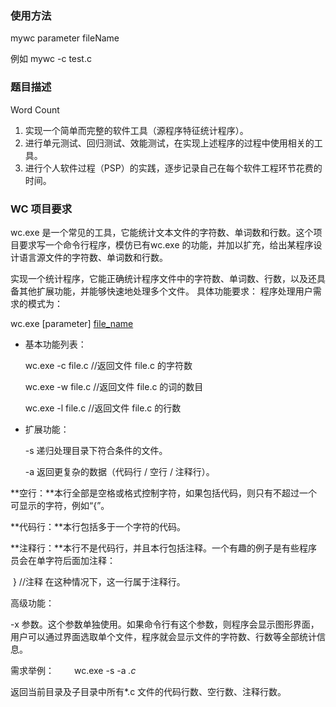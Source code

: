 ### 使用方法
mywc parameter fileName

例如
mywc -c test.c


###  题目描述

Word Count
1. 实现一个简单而完整的软件工具（源程序特征统计程序）。
2. 进行单元测试、回归测试、效能测试，在实现上述程序的过程中使用相关的工具。
3. 进行个人软件过程（PSP）的实践，逐步记录自己在每个软件工程环节花费的时间。

### WC 项目要求

wc.exe 是一个常见的工具，它能统计文本文件的字符数、单词数和行数。这个项目要求写一个命令行程序，模仿已有wc.exe 的功能，并加以扩充，给出某程序设计语言源文件的字符数、单词数和行数。

实现一个统计程序，它能正确统计程序文件中的字符数、单词数、行数，以及还具备其他扩展功能，并能够快速地处理多个文件。
具体功能要求：
程序处理用户需求的模式为：

wc.exe [parameter] [file_name]

 

+ 基本功能列表：

  wc.exe -c file.c     //返回文件 file.c 的字符数

  wc.exe -w file.c    //返回文件 file.c 的词的数目  

  wc.exe -l file.c      //返回文件 file.c 的行数

 

+ 扩展功能：

  -s   递归处理目录下符合条件的文件。

  -a   返回更复杂的数据（代码行 / 空行 / 注释行）。

  

**空行：**本行全部是空格或格式控制字符，如果包括代码，则只有不超过一个可显示的字符，例如“{”。

**代码行：**本行包括多于一个字符的代码。

**注释行：**本行不是代码行，并且本行包括注释。一个有趣的例子是有些程序员会在单字符后面加注释：

​    } //注释
在这种情况下，这一行属于注释行。

[file_name]: 文件或目录名，可以处理一般通配符。


高级功能：

 -x 参数。这个参数单独使用。如果命令行有这个参数，则程序会显示图形界面，用户可以通过界面选取单个文件，程序就会显示文件的字符数、行数等全部统计信息。



需求举例：
　　wc.exe -s -a *.c*

返回当前目录及子目录中所有*.c 文件的代码行数、空行数、注释行数。